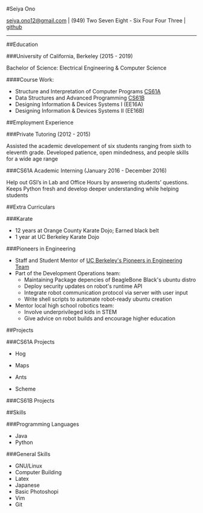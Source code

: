 #Seiya Ono

<seiya.ono12@gmail.com> | (949) Two Seven Eight - Six Four Four Three | [github](https://github.com/onibrow)

-----

##Education 

###University of California, Berkeley (2015 - 2019)

Bachelor of Science: Electrical Engineering & Computer Science

####Course Work:

* Structure and Interpretation of Computer Programs [CS61A](#CS61A)
* Data Structures and Advanced Programming [CS61B](#CS61B)
* Designing Information & Devices Systems I (EE16A)
* Designing Information & Devices Systems II (EE16B)

##Employment Experience

###Private Tutoring (2012 - 2015)

Assisted the academic developement of six students ranging from sixth to eleventh grade. Developed patience, open mindedness, and people skills for a wide age range

###CS61A Academic Interning (January 2016 - December 2016)

Help out GSI’s in Lab and Office Hours by answering students’ questions. Keeps Python fresh and develop deeper understanding while helping students

##Extra Curriculars 

###Karate

* 12 years at Orange County Karate Dojo; Earned black belt
* 1 year at UC Berkeley Karate Dojo

###Pioneers in Engineering

* Staff and Student  Mentor of [UC Berkeley's Pioneers in Engineering Team](https://pioneers.berkeley.edu/)
* Part of the Development Operations team:
    * Maintaining Package depencies of BeagleBone Black's ubuntu distro
    * Deploy security updates on robot's runtime API
    * Integrate robot communication protocol via server with user input 
    * Write shell scripts to automate robot-ready ubuntu creation
* Mentor local high school robotics team:
    * Involve underprivileged kids in STEM
    * Give advice on robot builds and encourage higher education

##Projects

###CS61A Projects <a id="CS61A"></a>

* Hog


* Maps

* Ants

* Scheme

###CS61B Projects <a id="CS61B"></a>

##Skills

###Programming Languages

* Java
* Python

###General Skills

* GNU/Linux
* Computer Building
* Latex
* Japanese
* Basic Photoshopi
* Vim
* Git 
